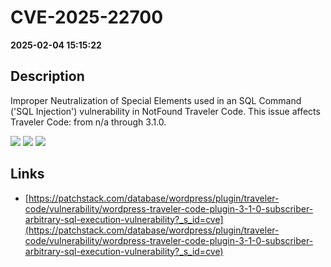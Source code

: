 # CVE-2025-22700

**2025-02-04 15:15:22**

## Description
Improper Neutralization of Special Elements used in an SQL Command ('SQL Injection') vulnerability in NotFound Traveler Code. This issue affects Traveler Code: from n/a through 3.1.0.

![](https://img.shields.io/static/v1?label=Score&message=8.5&color=red)
![](https://img.shields.io/static/v1?label=Severity&message=HIGH&color=red)
![](https://img.shields.io/static/v1?label=CWE&message=SQL&color=green)

## Links
- [https://patchstack.com/database/wordpress/plugin/traveler-code/vulnerability/wordpress-traveler-code-plugin-3-1-0-subscriber-arbitrary-sql-execution-vulnerability?_s_id=cve](https://patchstack.com/database/wordpress/plugin/traveler-code/vulnerability/wordpress-traveler-code-plugin-3-1-0-subscriber-arbitrary-sql-execution-vulnerability?_s_id=cve)
